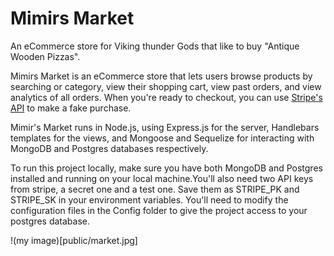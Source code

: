 # Mimirs Market

An eCommerce store for Viking thunder Gods that like to buy "Antique Wooden Pizzas".

Mimirs Market is an eCommerce store that lets users browse products by searching or category, view their shopping cart, view past orders, and view analytics of all orders. When you're ready to checkout, you can use [Stripe's API](https://stripe.com/docs/api) to make a fake purchase.

Mimir's Market runs in Node.js, using Express.js for the server, Handlebars templates for the views, and Mongoose and Sequelize for interacting with MongoDB and Postgres databases respectively.

To run this project locally, make sure you have both MongoDB and Postgres installed and running on your local machine.You'll also need two API keys from stripe, a secret one and a test one. Save them as STRIPE_PK and STRIPE_SK in your environment variables. You'll need to modify the configuration files in the Config folder to give the project access to your postgres database.

!(my image)[public/market.jpg]
